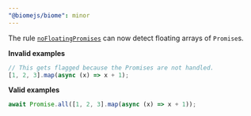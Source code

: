 ```yaml
---
"@biomejs/biome": minor
---
```


The rule [`noFloatingPromises`](https://biomejs.dev/linter/rules/no-misused-promises/)
can now detect floating arrays of `Promise`s.

**Invalid examples**

```ts
// This gets flagged because the Promises are not handled.
[1, 2, 3].map(async (x) => x + 1);
```

**Valid examples**

```ts
await Promise.all([1, 2, 3].map(async (x) => x + 1));
```
